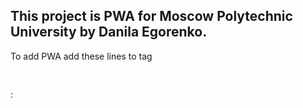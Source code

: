 <h2>This project is PWA for Moscow Polytechnic University by Danila Egorenko.</h2>

<p>To add PWA add these lines to tag <pre> <head> </pre>:</p>
